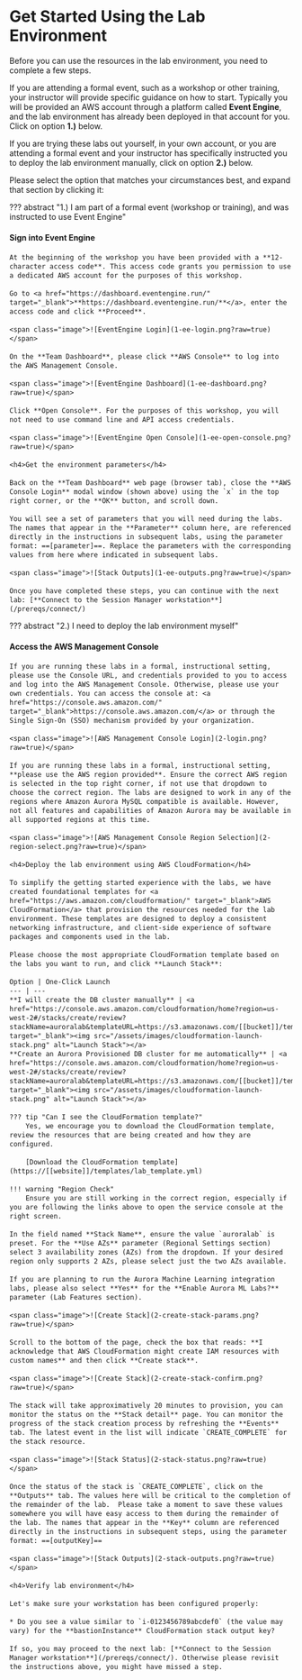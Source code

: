 # Get Started Using the Lab Environment

Before you can use the resources in the lab environment, you need to complete a few steps.

If you are attending a formal event, such as a workshop or other training, your instructor will provide specific guidance on how to start. Typically you will be provided an AWS account through a platform called **Event Engine**, and the lab environment has already been deployed in that account for you. Click on option **1.)** below.

If you are trying these labs out yourself, in your own account, or you are attending a formal event and your instructor has specifically instructed you to deploy the lab environment manually, click on option **2.)** below.

Please select the option that matches your circumstances best, and expand that section by clicking it:

??? abstract "1.) I am part of a formal event (workshop or training), and was instructed to use Event Engine"
    <h4>Sign into Event Engine</h4>

    At the beginning of the workshop you have been provided with a **12-character access code**. This access code grants you permission to use a dedicated AWS account for the purposes of this workshop.

    Go to <a href="https://dashboard.eventengine.run/" target="_blank">**https://dashboard.eventengine.run/**</a>, enter the access code and click **Proceed**.

    <span class="image">![EventEngine Login](1-ee-login.png?raw=true)</span>

    On the **Team Dashboard**, please click **AWS Console** to log into the AWS Management Console.

    <span class="image">![EventEngine Dashboard](1-ee-dashboard.png?raw=true)</span>

    Click **Open Console**. For the purposes of this workshop, you will not need to use command line and API access credentials.

    <span class="image">![EventEngine Open Console](1-ee-open-console.png?raw=true)</span>

    <h4>Get the environment parameters</h4>

    Back on the **Team Dashboard** web page (browser tab), close the **AWS Console Login** modal window (shown above) using the `x` in the top right corner, or the **OK** button, and scroll down.

    You will see a set of parameters that you will need during the labs. The names that appear in the **Parameter** column here, are referenced directly in the instructions in subsequent labs, using the parameter format: ==[parameter]==. Replace the parameters with the corresponding values from here where indicated in subsequent labs.

    <span class="image">![Stack Outputs](1-ee-outputs.png?raw=true)</span>

    Once you have completed these steps, you can continue with the next lab: [**Connect to the Session Manager workstation**](/prereqs/connect/)


??? abstract "2.) I need to deploy the lab environment myself"
    <h4>Access the AWS Management Console</h4>

    If you are running these labs in a formal, instructional setting, please use the Console URL, and credentials provided to you to access and log into the AWS Management Console. Otherwise, please use your own credentials. You can access the console at: <a href="https://console.aws.amazon.com/" target="_blank">https://console.aws.amazon.com/</a> or through the Single Sign-On (SSO) mechanism provided by your organization.

    <span class="image">![AWS Management Console Login](2-login.png?raw=true)</span>

    If you are running these labs in a formal, instructional setting, **please use the AWS region provided**. Ensure the correct AWS region is selected in the top right corner, if not use that dropdown to choose the correct region. The labs are designed to work in any of the regions where Amazon Aurora MySQL compatible is available. However, not all features and capabilities of Amazon Aurora may be available in all supported regions at this time.

    <span class="image">![AWS Management Console Region Selection](2-region-select.png?raw=true)</span>

    <h4>Deploy the lab environment using AWS CloudFormation</h4>

    To simplify the getting started experience with the labs, we have created foundational templates for <a href="https://aws.amazon.com/cloudformation/" target="_blank">AWS CloudFormation</a> that provision the resources needed for the lab environment. These templates are designed to deploy a consistent networking infrastructure, and client-side experience of software packages and components used in the lab.

    Please choose the most appropriate CloudFormation template based on the labs you want to run, and click **Launch Stack**:

    Option | One-Click Launch
    --- | ---
    **I will create the DB cluster manually** | <a href="https://console.aws.amazon.com/cloudformation/home?region=us-west-2#/stacks/create/review?stackName=auroralab&templateURL=https://s3.amazonaws.com/[[bucket]]/templates/lab_template.yml&param_deployCluster=No" target="_blank"><img src="/assets/images/cloudformation-launch-stack.png" alt="Launch Stack"></a>
    **Create an Aurora Provisioned DB cluster for me automatically** | <a href="https://console.aws.amazon.com/cloudformation/home?region=us-west-2#/stacks/create/review?stackName=auroralab&templateURL=https://s3.amazonaws.com/[[bucket]]/templates/lab_template.yml&param_deployCluster=Yes" target="_blank"><img src="/assets/images/cloudformation-launch-stack.png" alt="Launch Stack"></a>

    ??? tip "Can I see the CloudFormation template?"
        Yes, we encourage you to download the CloudFormation template, review the resources that are being created and how they are configured.

        [Download the CloudFormation template](https://[[website]]/templates/lab_template.yml)

    !!! warning "Region Check"
        Ensure you are still working in the correct region, especially if you are following the links above to open the service console at the right screen.

    In the field named **Stack Name**, ensure the value `auroralab` is preset. For the **Use AZs** parameter (Regional Settings section) select 3 availability zones (AZs) from the dropdown. If your desired region only supports 2 AZs, please select just the two AZs available.

    If you are planning to run the Aurora Machine Learning integration labs, please also select **Yes** for the **Enable Aurora ML Labs?** parameter (Lab Features section).

    <span class="image">![Create Stack](2-create-stack-params.png?raw=true)</span>

    Scroll to the bottom of the page, check the box that reads: **I acknowledge that AWS CloudFormation might create IAM resources with custom names** and then click **Create stack**.

    <span class="image">![Create Stack](2-create-stack-confirm.png?raw=true)</span>

    The stack will take approximatively 20 minutes to provision, you can monitor the status on the **Stack detail** page. You can monitor the progress of the stack creation process by refreshing the **Events** tab. The latest event in the list will indicate `CREATE_COMPLETE` for the stack resource.

    <span class="image">![Stack Status](2-stack-status.png?raw=true)</span>

    Once the status of the stack is `CREATE_COMPLETE`, click on the **Outputs** tab. The values here will be critical to the completion of the remainder of the lab.  Please take a moment to save these values somewhere you will have easy access to them during the remainder of the lab. The names that appear in the **Key** column are referenced directly in the instructions in subsequent steps, using the parameter format: ==[outputKey]==

    <span class="image">![Stack Outputs](2-stack-outputs.png?raw=true)</span>

    <h4>Verify lab environment</h4>

    Let's make sure your workstation has been configured properly:

    * Do you see a value similar to `i-0123456789abcdef0` (the value may vary) for the **bastionInstance** CloudFormation stack output key?

    If so, you may proceed to the next lab: [**Connect to the Session Manager workstation**](/prereqs/connect/). Otherwise please revisit the instructions above, you might have missed a step.
